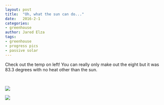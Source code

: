 ```yaml
---
layout: post
title:  "Oh, what the sun can do..."
date:   2016-2-1
categories:
- greenhouse
author: Jared Elza
tags: 
- greenhouse
- progress pics
- passive solar 
---
```


Check out the temp on left! You can really only make out the eight but it was 83.3 degrees with no heat other than the sun. 

<br>

[![](http://i.imgur.com/2xwe7fdh.jpg)](http://i.imgur.com/2xwe7fd.jpg)

[![](http://i.imgur.com/NjaB7t9h.jpg)](http://i.imgur.com/NjaB7t9.jpg)
